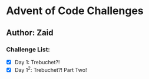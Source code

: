 # Advent of Code Challenges
## Author: Zaid

### Challenge List:

- [X] Day 1: Trebuchet?!
- [X] Day 1<sup>2</sup>: Trebuchet?! Part Two!
